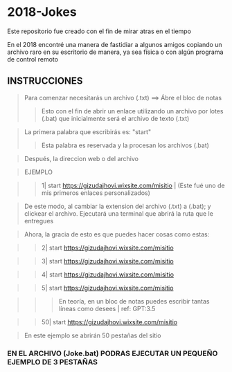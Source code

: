# 2018-Jokes

Este repositorio fue creado con el fin de mirar atras en el tiempo

En el 2018 encontré una manera de fastidiar a algunos amigos
copiando un archivo raro en su escritorio de manera, ya sea física
o con algún programa de control remoto

## INSTRUCCIONES

>Para comenzar necesitarás un archivo (.txt) ==> Ábre el bloc de notas
>>Esto con el fin de abrir un enlace utilizando un archivo por lotes (.bat) que inicialmente será el archivo de texto (.txt)

>La primera palabra que escribirás es: "start"
>>Esta palabra es reservada y la procesan los archivos (.bat)

>Después, la direccion web o del archivo

>EJEMPLO

>> 1| start https://gizudajhovi.wixsite.com/misitio | (Este fué uno de mis primeros enlaces personalizados)

>De este modo, al cambiar la extension del archivo (.txt) a (.bat); y clickear el archivo. Ejecutará una terminal que abrirá la ruta que le entregues

>Ahora, la gracia de esto es que puedes hacer cosas como estas:

>> 2| start https://gizudajhovi.wixsite.com/misitio 

>> 3| start https://gizudajhovi.wixsite.com/misitio 
 
>> 4| start https://gizudajhovi.wixsite.com/misitio 

>> 5| start https://gizudajhovi.wixsite.com/misitio 

>>>En teoría, en un bloc de notas puedes escribir tantas líneas como desees | ref: GPT:3.5

>> 50| start https://gizudajhovi.wixsite.com/misitio 

> En este ejemplo se abrirán 50 pestañas del sitio

### EN EL ARCHIVO (Joke.bat) PODRAS EJECUTAR UN PEQUEÑO EJEMPLO DE 3 PESTAÑAS
